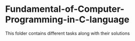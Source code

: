 # Fundamental-of-Computer-Programming-in-C-language
This folder contains different tasks along with their solutions
